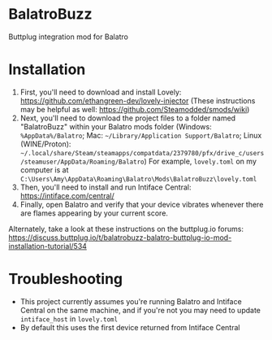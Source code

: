 # BalatroBuzz
Buttplug integration mod for Balatro

# Installation

1. First, you'll need to download and install Lovely: https://github.com/ethangreen-dev/lovely-injector (These instructions may be helpful as well: https://github.com/Steamodded/smods/wiki)
2. Next, you'll need to download the project files to a folder named "BalatroBuzz" within your Balatro mods folder (Windows: `%AppData%/Balatro`; Mac: `~/Library/Application Support/Balatro`; Linux (WINE/Proton): `~/.local/share/Steam/steamapps/compatdata/2379780/pfx/drive_c/users/steamuser/AppData/Roaming/Balatro`) For example, `lovely.toml` on my computer is at `C:\Users\Amy\AppData\Roaming\Balatro\Mods\BalatroBuzz\lovely.toml`
3. Then, you'll need to install and run Intiface Central: https://intiface.com/central/
4. Finally, open Balatro and verify that your device vibrates whenever there are flames appearing by your current score.

Alternately, take a look at these instructions on the buttplug.io forums: https://discuss.buttplug.io/t/balatrobuzz-balatro-buttplug-io-mod-installation-tutorial/534 

# Troubleshooting
* This project currently assumes you're running Balatro and Intiface Central on the same machine, and if you're not you may need to update `intiface_host` in `lovely.toml`
* By default this uses the first device returned from Intiface Central
